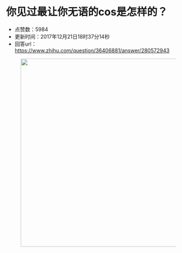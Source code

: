 # 你见过最让你无语的cos是怎样的？
- 点赞数：5984
- 更新时间：2017年12月21日18时37分14秒
- 回答url：https://www.zhihu.com/question/36406881/answer/280572943
<body>
 <figure>
  <img src="https://picx.zhimg.com/50/v2-82245f0a792cf08eea12947cde106a3c_720w.jpg?source=1940ef5c" data-rawwidth="515" data-rawheight="517" data-original-token="v2-82245f0a792cf08eea12947cde106a3c" class="origin_image zh-lightbox-thumb" width="515" data-original="https://picx.zhimg.com/v2-82245f0a792cf08eea12947cde106a3c_r.jpg?source=1940ef5c">
 </figure>
</body>